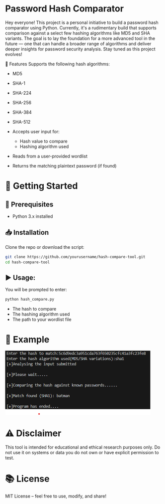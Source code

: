 # Password Hash Comparator

Hey everyone! 
This project is a personal initiative to build a password hash comparator using Python. Currently, it's a rudimentary build that supports comparison against a select few hashing algorithms like MD5 and SHA variants. The goal is to lay the foundation for a more advanced tool in the future — one that can handle a broader range of algorithms and deliver deeper insights for password security analysis. Stay tuned as this project evolves!

🧩 Features
Supports the following hash algorithms:
* MD5<br>
* SHA-1<br>
* SHA-224<br>
* SHA-256<br>
* SHA-384<br>
* SHA-512<br>

* Accepts user input for:
  * Hash value to compare<br>
  * Hashing algorithm used<br>
* Reads from a user-provided wordlist
* Returns the matching plaintext password (if found)<br>

# 🚀 Getting Started
## 🔧 Prerequisites
* Python 3.x installed

## 📥 Installation
Clone the repo or download the script:
```bash
git clone https://github.com/yourusername/hash-compare-tool.git
cd hash-compare-tool
```

## ▶️ Usage:
You will be prompted to enter:
```bash
python hash_compare.py
```
* The hash to compare
* The hashing algorithm used
* The path to your wordlist file

# 📂 Example
![alt text](https://github.com/Niyanth-guru/Password-Hash-Comparator/blob/main/Example%20Image.png)

# ⚠️ Disclaimer
This tool is intended for educational and ethical research purposes only. Do not use it on systems or data you do not own or have explicit permission to test.

# 📚 License
MIT License – feel free to use, modify, and share!
